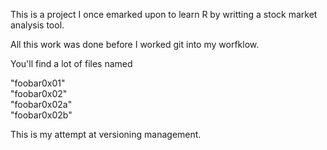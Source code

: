 This is a project I once emarked upon to learn R by writting a stock market analysis tool.

All this work was done before I worked git into my worfklow.

You'll find a lot of files named

"foobar0x01"  
"foobar0x02"  
"foobar0x02a"  
"foobar0x02b"  

This is my attempt at versioning management.
